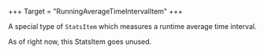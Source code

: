 +++
Target = "RunningAverageTimeIntervalItem"
+++

A special type of `StatsItem` which measures a runtime average time interval.As of right now, this StatsItem goes unused.
